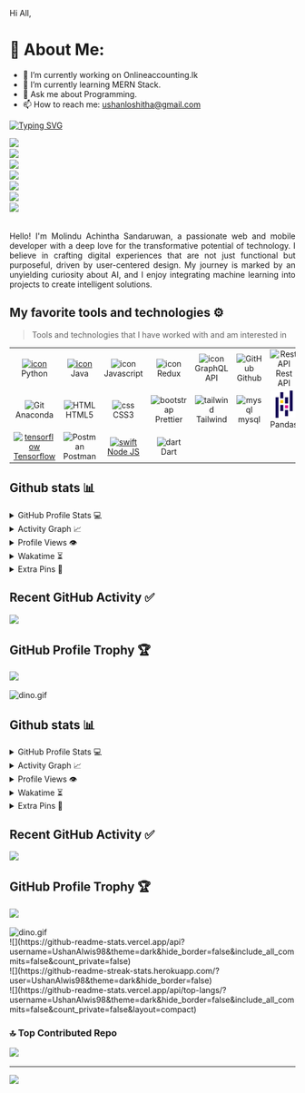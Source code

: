 Hi All,
# 💫 About Me:
- 🔭 I’m currently working on Onlineaccounting.lk<br>
- 🌱 I’m currently learning MERN Stack.<br>
- 💬 Ask me about Programming.<br>
- 📫 How to reach me: ushanloshitha@gmail.com<br>


<a href="https://git.io/typing-svg"><img src="https://readme-typing-svg.demolab.com?font=Fira+Code&weight=500&size=36&duration=6200&pause=1400&width=580&height=60&lines=Hey+there%2C+Molindu+here..." alt="Typing SVG" /></a><br/>
<div
      style="
        display: grid;
        column-gap: 40px;
        grid-template-columns: repeat(auto-fill, minmax(200px, 1fr));
        justify-items: start;
      "
    >
      <a href="https://www.instagram.com/rzashakeri/">
        <img
          src="https://img.shields.io/badge/Instagram-%23E4405F.svg?style=for-the-badge&logo=Instagram&logoColor=white"
        />
      </a>
      &nbsp;&nbsp;
      <a href="https://stackoverflow.com/users/22172330/sandaruwan-w-g-m-a">
        <img
          src="https://img.shields.io/badge/stackoverflow-F47F24?style=for-the-badge&logo=stackoverflow&logoColor=white"
        />
      </a>
      &nbsp;&nbsp;
      <a href="https://twitter.com/SandaruwanWGMA/">
        <img
          src="https://img.shields.io/badge/Twitter-%231DA1F2.svg?style=for-the-badge&logo=Twitter&logoColor=white"
        />
      </a>
      &nbsp;&nbsp;
      <a href="https://www.linkedin.com/in/molindu-achintha/">
        <img
          src="https://img.shields.io/badge/Linkedin-%231DA1F2.svg?style=for-the-badge&logo=Linkedin&logoColor=white"
        />
      </a>
      &nbsp;&nbsp;
      <a href="https://web.telegram.org/k/">
        <img
          src="https://img.shields.io/badge/telegram-2CA5E0?style=for-the-badge&logo=telegram&logoColor=white"
        />
      </a>
      &nbsp;&nbsp;
      <a href="https://medium.com/@molinduachintha24">
        <img
          src="https://img.shields.io/badge/medium-000000?style=for-the-badge&logo=medium&logoColor=white"
        />
      </a>
      &nbsp;&nbsp;
      <a href="https://wa.me/+94783030932">
        <img
          src="https://img.shields.io/badge/whatsapp-25d366?style=for-the-badge&logo=whatsapp&logoColor=white"
        />
      </a>
    </div>
    &nbsp;
<p align="justify">
Hello! I'm Molindu Achintha Sandaruwan, a passionate web and mobile developer with a deep love for the transformative potential of technology. I believe in crafting digital experiences that are not just functional but purposeful, driven by user-centered design. My journey is marked by an unyielding curiosity about AI, and I enjoy integrating machine learning into projects to create intelligent solutions.

</p>

## My favorite tools and technologies ⚙️

> Tools and technologies that I have worked with and am interested in

<table>
    <td align="center" width="96">
      <a href="#macropower-tech">
        <img src="https://techstack-generator.vercel.app/python-icon.svg" alt="icon" width="65" height="65" />
      </a>
      <br>Python
    </td>
    <td align="center" width="96">
      <a href="#macropower-tech">
        <img src="https://techstack-generator.vercel.app/java-icon.svg" alt="icon" width="65" height="65" />
      </a>
      <br>Java
    </td>
    <td align="center" width="96">
        <img src="https://techstack-generator.vercel.app/js-icon.svg" alt="icon" width="65" height="65" />
      <br>Javascript
    </td>
    <td align="center" width="96">
        <img src="https://techstack-generator.vercel.app/redux-icon.svg" alt="icon" width="65" height="65" />
      <br>Redux
    </td>
       <td align="center" width="96">
        <img src="https://techstack-generator.vercel.app/graphql-icon.svg" alt="icon" width="65" height="65" />
      <br> GraphQL API
    </td>
       <td align="center" width="96">
        <img src="https://techstack-generator.vercel.app/github-icon.svg" width="65" height="65" alt="GitHub" />
      <br>Github
    </td>
          <td align="center" width="96">
        <img src="https://techstack-generator.vercel.app/restapi-icon.svg" width="65" height="65" alt="Rest API" />
      <br>Rest API
    </td>
          <td align="center" width="96">
        <img src="https://techstack-generator.vercel.app/react-icon.svg" width="65" height="65" alt="Rest API" />
      <br>React
    </td>
    <td align="center" width="96">
          <img src="https://skillicons.dev/icons?i=git" width="48" height="48" alt="Git" />
   <br>Git
    </td>
  </tr>
  <tr>
    <td align="center" width="96">
        <img src="https://skillicons.dev/icons?i=anaconda" width="48" height="48" alt="Git" />
      <br>Anaconda
    </td>
    <td align="center"  width="96">
        <img src="https://skillicons.dev/icons?i=html" width="48" height="48" alt="HTML" />
      <br>HTML5
    </td>
    <td align="center" width="96">
        <img src="https://skillicons.dev/icons?i=css" width="48" height="48" alt="css" />
      <br>CSS3
    </td>
    <td align="center"  width="96">
        <img src="https://techstack-generator.vercel.app/prettier-icon.svg" width="48" height="48" alt="bootstrap" />
      <br>Prettier
    </td>
    <td align="center" width="96">
        <img src="https://skillicons.dev/icons?i=tailwind" width="48" height="48" alt="tailwind" />
      <br>Tailwind
    </td>
        <td align="center" width="96">
        <img src="https://techstack-generator.vercel.app/mysql-icon.svg" width="48" height="48" alt="mysql" />
      <br>mysql
    </td>
        <td align="center" width="96">
        <a href="https://pandas.pydata.org/" target="_blank" rel="noreferrer"> <img src="https://raw.githubusercontent.com/devicons/devicon/2ae2a900d2f041da66e950e4d48052658d850630/icons/pandas/pandas-original.svg" alt="pandas" width="48" height="48"/> </a>
      <br>Pandas
    </td>
            <td align="center" width="96">
<a href="https://scikit-learn.org/" target="_blank" rel="noreferrer"> <img src="https://upload.wikimedia.org/wikipedia/commons/0/05/Scikit_learn_logo_small.svg" alt="scikit_learn" width="48" height="48"/> </a>      <br>SK learrn
    </td>
    <td align="center" width="96">
<a href="https://seaborn.pydata.org/" target="_blank" rel="noreferrer"> <img src="https://skillicons.dev/icons?i=expressjs" alt="seaborn" width="48" height="48"/> </a>      <br>Express JS
    </td>
  </tr>
   <tr>
    <td align="center" width="96">
<a href="https://www.tensorflow.org" target="_blank" rel="noreferrer"> <img src="https://www.vectorlogo.zone/logos/tensorflow/tensorflow-icon.svg" alt="tensorflow" width="48" height="48"/>      <br>Tensorflow
    </td>
        <td align="center" width="96">
        <img src="https://skillicons.dev/icons?i=postman" width="48" height="48" alt="Postman" />
      <br>Postman
    </td>
            <td align="center" width="96">
 <a href="https://developer.apple.com/swift/" target="_blank" rel="noreferrer"> <img src="https://skillicons.dev/icons?i=nodejs" alt="swift" width="48" height="48"/>      <br>Node JS
    </td>
    <td align="center" width="96">
        <img src="https://skillicons.dev/icons?i=dart" width="48" height="48" alt="dart" />
      <br>Dart
    </td>
  </tr>
 <tr>
 </tr>
</table>

## Github stats 📊

<details>
  <summary>GitHub Profile Stats 💻</summary>
  <br/>
    <a href="https://github.com/sandaruwanWGMA/github-readme-stats"><img alt="molindu's's Github Stats" src="https://github-readme-stats.vercel.app/api/?username=sandaruwanWGMA&show_icons=true&count_private=true&theme=default&hide_border=true&bg_color=fff&title_color=00E676&icon_color=00E676" height="192px"/></a>
<a href="https://github.com/sandaruwanWGMA/github-readme-stats"><img alt="molindu's's Github Stats" src="https://github-readme-stats.vercel.app/api/top-langs/?username=sandaruwanWGMA&layout=compact&langs_count=8" height="192px"/></a>  <br/>
</details>

<details>
  <summary>Activity Graph 📈</summary>
  <br/>

[![Ashutosh's github activity graph](https://github-readme-activity-graph.vercel.app/graph?username=sandaruwanWGMA&bg_color=ffffff&color=000000&line=04e61b&point=403d3d&area=true&hide_border=true)](https://github.com/ashutosh00710/github-readme-activity-graph)

</details>

<details>
  <summary>Profile Views 👁️</summary>
  <br/>
  <img src="https://komarev.com/ghpvc/?username=sandaruwanWGMA&label=PROFILE+VIEWS&style=for-the-badge&color=brightgreen">

</details>

<details>
  <summary>Wakatime ⏳</summary>
  <br/>
      <a href="https://wakatime.com"><img src="https://wakatime.com/share/@849508a1-2125-40c2-b6c3-5f7be9d5bdcc/5c5ed914-be28-4fec-b19a-da03c42f9dab.png" /></a>
  <br/>
  <br/>
<a href="https://wakatime.com"><img src="https://wakatime.com/share/@849508a1-2125-40c2-b6c3-5f7be9d5bdcc/db9e2140-aef6-4579-b328-02811e93ad7e.png" /></a>
</details>
<details>
  <summary>Extra Pins 📌</summary>
  <br/>
  <a href="https://github.com/rzashakeri/Lorem-Farsi">
  <img align="center" src="https://github-readme-stats.vercel.app/api/pin/?username=rzashakeri&repo=Lorem-Farsi&theme=default" />
</a>
  <br/>
  <br/>
 
   <a href="https://github.com/tailwarden/komiser">
  <img align="center" src="https://github-readme-stats.vercel.app/api/pin/?username=tailwarden&repo=komiser&theme=default" />
</a>
  <br/>
  <br/>
 
</details>

## Recent GitHub Activity ✅

<img src="https://github-profile-summary-cards.vercel.app/api/cards/profile-details?username=sandaruwanWGMA&theme=vue"></img>

## GitHub Profile Trophy 🏆
![](https://github-trophies.vercel.app/?username=sandaruwanWGMA&theme=onedark)

<img data-target="animated-image.replacedImage" alt="dino.gif" class="AnimatedImagePlayer-animatedImage" src="https://github.com/saadeghi/saadeghi/raw/master/dino.gif" style="display: block; opacity: 1;">
         
   

## Github stats 📊

<details>
  <summary>GitHub Profile Stats 💻</summary>
  <br/>
    <a href="https://github.com/sandaruwanWGMA/github-readme-stats"><img alt="Ushan's Github Stats" src="https://github-readme-stats.vercel.app/api/?username=UshanAlwis98&show_icons=true&count_private=true&theme=default&hide_border=true&bg_color=fff&title_color=00E676&icon_color=00E676" height="192px"/></a>
<a href="https://github.com/UshanAlwis98/github-readme-stats"><img alt="Ushan's Github Stats" src="https://github-readme-stats.vercel.app/api/top-langs/?username=UshanAlwis98&layout=compact&langs_count=8" height="192px"/></a>  <br/>
</details>

<details>
  <summary>Activity Graph 📈</summary>
  <br/>

[![Ashutosh's github activity graph](https://github-readme-activity-graph.vercel.app/graph?username=UshanAlwis98&bg_color=ffffff&color=000000&line=04e61b&point=403d3d&area=true&hide_border=true)](https://github.com/ashutosh00710/github-readme-activity-graph)

</details>

<details>
  <summary>Profile Views 👁️</summary>
  <br/>
  <img src="https://komarev.com/ghpvc/?username=UshanAlwis98&label=PROFILE+VIEWS&style=for-the-badge&color=brightgreen">

</details>

<details>
  <summary>Wakatime ⏳</summary>
  <br/>
      <a href="https://wakatime.com"><img src="https://wakatime.com/share/@849508a1-2125-40c2-b6c3-5f7be9d5bdcc/5c5ed914-be28-4fec-b19a-da03c42f9dab.png" /></a>
  <br/>
  <br/>
<a href="https://wakatime.com"><img src="https://wakatime.com/share/@849508a1-2125-40c2-b6c3-5f7be9d5bdcc/db9e2140-aef6-4579-b328-02811e93ad7e.png" /></a>
</details>
<details>
  <summary>Extra Pins 📌</summary>
  <br/>
  <a href="https://github.com/rzashakeri/Lorem-Farsi">
  <img align="center" src="https://github-readme-stats.vercel.app/api/pin/?username=rzashakeri&repo=Lorem-Farsi&theme=default" />
</a>
  <br/>
  <br/>
 
   <a href="https://github.com/tailwarden/komiser">
  <img align="center" src="https://github-readme-stats.vercel.app/api/pin/?username=tailwarden&repo=komiser&theme=default" />
</a>
  <br/>
  <br/>
 
</details>

## Recent GitHub Activity ✅

<img src="https://github-profile-summary-cards.vercel.app/api/cards/profile-details?username=sandaruwanWGMA&theme=vue"></img>

## GitHub Profile Trophy 🏆
![](https://github-trophies.vercel.app/?username=sandaruwanWGMA&theme=onedark)

<img data-target="animated-image.replacedImage" alt="dino.gif" class="AnimatedImagePlayer-animatedImage" src="https://github.com/saadeghi/saadeghi/raw/master/dino.gif" style="display: block; opacity: 1;">
![](https://github-readme-stats.vercel.app/api?username=UshanAlwis98&theme=dark&hide_border=false&include_all_commits=false&count_private=false)<br/>
![](https://github-readme-streak-stats.herokuapp.com/?user=UshanAlwis98&theme=dark&hide_border=false)<br/>
![](https://github-readme-stats.vercel.app/api/top-langs/?username=UshanAlwis98&theme=dark&hide_border=false&include_all_commits=false&count_private=false&layout=compact)

### 🔝 Top Contributed Repo
![](https://github-contributor-stats.vercel.app/api?username=UshanAlwis98&limit=5&theme=dark&combine_all_yearly_contributions=true)

---
[![](https://visitcount.itsvg.in/api?id=UshanAlwis98&icon=0&color=0)](https://visitcount.itsvg.in)

<!-- Proudly created with GPRM ( https://gprm.itsvg.in ) -->
